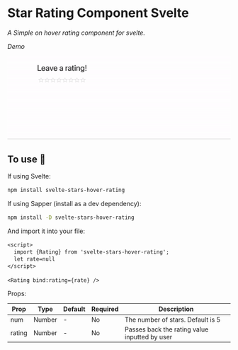 # Star Rating Component Svelte

_A Simple on hover rating component for svelte._

_Demo_

![demo](https://github.com/ckim328/svelte-stars-hover-rating/blob/master/demo.gif)

## To use 🔧
If using Svelte:

```bash 
npm install svelte-stars-hover-rating
```

If using Sapper (install as a dev dependency):

```bash 
npm install -D svelte-stars-hover-rating
```
  
And import it into your file:
```svelte
<script>
  import {Rating} from 'svelte-stars-hover-rating';
  let rate=null
</script>

<Rating bind:rating={rate} />
```

Props:

| Prop   | Type   | Default | Required | Description                                           |
| ------ | ------ | ------- | -------- | ----------------------------------------------------- |
| num    | Number | -       | No       | The number of stars. Default is 5                     |
| rating | Number | -       | No       | Passes back the rating value inputted by user         |
